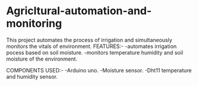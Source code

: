 # Agricltural-automation-and-monitoring
This project automates the process of irrigation and simultaneously monitors the vitals of environment.
FEATURES:-
-automates irrigation pocess based on soil moisture.
-monitors temperature humidity and soil moisture of the environment.

COMPONENTS USED:-
-Arduino uno.
-Moisture sensor.
-Dht11 temperature and humidity sensor.
